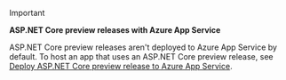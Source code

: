 > [!IMPORTANT]
> **ASP.NET Core preview releases with Azure App Service**
>
> ASP.NET Core preview releases aren't deployed to Azure App Service by default. To host an app that uses an ASP.NET Core preview release, see [Deploy ASP.NET Core preview release to Azure App Service](xref:host-and-deploy/azure-apps/index#deploy-aspnet-core-preview-release-to-azure-app-service).
<!-- 
> [!IMPORTANT]
> **ASP.NET Core 3.0 with Azure App Service**
>
> ASP.NET Core 3.0 has not yet been deployed to Azure App Service. We hope to provide ASP.NET Core 3 on Azure App Service soon. To host an app that uses an ASP.NET Core 3.0:

* Treat ASP.NET Core 3.0 like a preview release for Azure App Service deployment.
* See [Deploy ASP.NET Core preview release to Azure App Service](xref:host-and-deploy/azure-apps/index#deploy-aspnet-core-preview-release-to-azure-app-service).
-->
